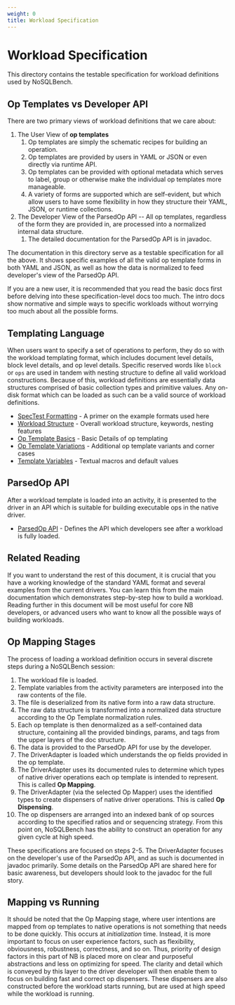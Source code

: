 ```yaml
---
weight: 0
title: Workload Specification
---
```

# Workload Specification

This directory contains the testable specification for workload definitions used by NoSQLBench.

## Op Templates vs Developer API
There are two primary views of workload definitions that we care about:

1. The User View of **op templates**
   1. Op templates are simply the schematic recipes for building an operation.
   2. Op templates are provided by users in YAML or JSON or even directly via runtime API.
   3. Op templates can be provided with optional metadata which serves to label, group or
      otherwise make the individual op templates more manageable.
   4. A variety of forms are supported which are self-evident, but which allow users to have
      some flexibility in how they structure their YAML, JSON, or runtime collections.
2. The Developer View of the ParsedOp API -- All op templates, regardless of the form they are
   provided in, are processed into a normalized internal data structure.
   1. The detailed documentation for the ParsedOp API is in javadoc.

The documentation in this directory serve as a testable specification for all the above. It
shows specific examples of all the valid op template forms in both YAML and JSON, as well as how
the data is normalized to feed developer's view of the ParsedOp API.

If you are a new user, it is recommended that you read the basic docs first before delving into
these specification-level docs too much. The intro docs show normative and simple ways to
specific workloads without worrying too much about all the possible forms.

## Templating Language

When users want to specify a set of operations to perform, they do so with the workload templating
format, which includes document level details, block level details, and op level details.
Specific reserved words like `block` or `ops` are used in tandem with nesting structure to
define all valid workload constructions. Because of this, workload definitions are
essentially data structures comprised of basic collection types and primitive values. Any on-disk
format which can be loaded as such can be a valid source of workload definitions.

- [SpecTest Formatting](spectest_formatting.md) - A primer on the example formats used here
- [Workload Structure](workload_structure.md) - Overall workload structure, keywords, nesting
  features
- [Op Template Basics](op_template_basics.md) - Basic Details of op templating
- [Op Template Variations](op_template_variations.md) - Additional op template variants
  and corner cases
- [Template Variables](template_variables.md) - Textual macros and default values

## ParsedOp API

After a workload template is loaded into an activity, it is presented to the driver in an API which
is suitable for building executable ops in the native driver.

- [ParsedOp API](parsed_op_api.md) - Defines the API which developers see after a workload is fully
  loaded.

## Related Reading

If you want to understand the rest of this document, it is crucial that you have a working knowledge
of the standard YAML format and several examples from the current drivers. You can learn this from
the main documentation which demonstrates step-by-step how to build a workload. Reading further in
this document will be most useful for core NB developers, or advanced users who want to know all
the possible ways of building workloads.

## Op Mapping Stages

The process of loading a workload definition occurs in several discrete steps during a NoSQLBench
session:

1. The workload file is loaded.
2. Template variables from the activity parameters are interposed into the raw contents of the
   file.
3. The file is deserialized from its native form into a raw data structure.
4. The raw data structure is transformed into a normalized data structure according to the Op
   Template normalization rules.
5. Each op template is then denormalized as a self-contained data
   structure, containing all the provided bindings, params, and tags from the upper layers of the
   doc structure.
6. The data is provided to the ParsedOp API for use by the developer.
7. The DriverAdapter is loaded which understands the op fields provided in the op template.
8. The DriverAdapter uses its documented rules to determine which types of native driver operations
   each op template is intended to represent. This is called **Op Mapping**.
9. The DriverAdapter (via the selected Op Mapper) uses the identified types to create dispensers of
   native driver operations. This is called **Op Dispensing**.
10. The op dispensers are arranged into an indexed bank of op sources according to the specified
   ratios and or sequencing strategy. From this point on, NoSQLBench has the ability to
   construct an operation for any given cycle at high speed.

These specifications are focused on steps 2-5. The DriverAdapter focuses on the developer's use of
the ParsedOp API, and as such is documented in javadoc primarily. Some details on the ParsedOp
API are shared here for basic awareness, but developers should look to the javadoc for the full
story.

## Mapping vs Running

It should be noted that the Op Mapping stage, where user intentions are mapped from op templates to
native operations is not something that needs to be done quickly. This occurs at
_initialization_ time. Instead, it is more important to focus on user experience factors, such as
flexibility, obviousness, robustness, correctness, and so on. Thus, priority of design factors in
this part of NB is placed more on clear and purposeful abstractions and less on optimizing for
speed. The clarity and detail which is conveyed by this layer to the driver developer will then
enable them to focus on building fast and correct op dispensers. These dispensers are also
constructed before the workload starts running, but are used at high speed while the workload
is running.

